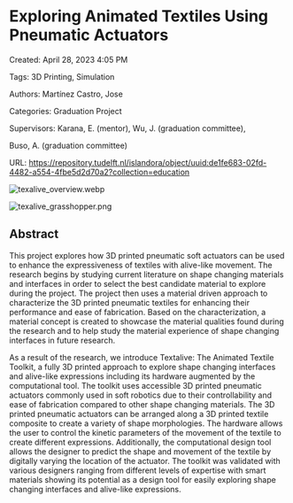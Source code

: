 # Exploring Animated Textiles Using Pneumatic Actuators

Created: April 28, 2023 4:05 PM

Tags: 3D Printing, Simulation

Authors: Martínez Castro, Jose

Categories: Graduation Project

Supervisors: Karana, E. (mentor), Wu, J. (graduation committee), 

Buso, A. (graduation committee)

URL: https://repository.tudelft.nl/islandora/object/uuid:de1fe683-02fd-4482-a554-4fbe5d2d70a2?collection=education

![texalive_overview.webp](texalive_overview.webp)

![texalive_grasshopper.png](texalive_grasshopper.png)

## Abstract

This project explores how 3D printed pneumatic soft actuators can be used to enhance the expressiveness of textiles with alive-like movement. The research begins by studying current literature on shape changing materials and interfaces in order to select the best candidate material to explore during the project. The project then uses a material driven approach to characterize the 3D printed pneumatic textiles for enhancing their performance and ease of fabrication. Based on the characterization, a material concept is created to showcase the material qualities found during the research and to help study the material experience of shape changing interfaces in future research.

As a result of the research, we introduce Textalive: The Animated Textile Toolkit, a fully 3D printed approach to explore shape changing interfaces and alive-like expressions including its hardware augmented by the computational tool. The toolkit uses accessible 3D printed pneumatic actuators commonly used in soft robotics due to their controllability and ease of fabrication compared to other shape changing materials. The 3D printed pneumatic actuators can be arranged along a 3D printed textile composite to create a variety of shape morphologies. The hardware allows the user to control the kinetic parameters of the movement of the textile to create different expressions. Additionally, the computational design tool allows the designer to predict the shape and movement of the textile by digitally varying the location of the actuator. The toolkit was validated with various designers ranging from different levels of expertise with smart materials showing its potential as a design tool for easily exploring shape changing interfaces and alive-like expressions.